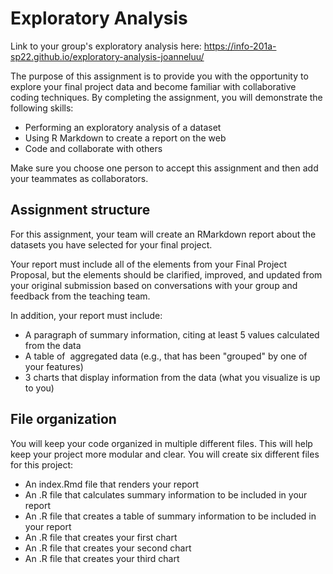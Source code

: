 # Exploratory Analysis

Link to your group's exploratory analysis here: https://info-201a-sp22.github.io/exploratory-analysis-joanneluu/  

The purpose of this assignment is to provide you with the opportunity to explore your final project data and become familiar with collaborative coding techniques. By completing the assignment, you will demonstrate the following skills:

- Performing an exploratory analysis of a dataset
- Using R Markdown to create a report on the web
- Code and collaborate with others

Make sure you choose one person to accept this assignment and then add your teammates as collaborators.

## Assignment structure

For this assignment, your team will create an RMarkdown report about the datasets you have selected for your final project.

Your report must include all of the elements from your Final Project Proposal, but the elements should be clarified, improved, and updated from your original submission based on conversations with your group and feedback from the teaching team.

In addition, your report must include: 

  - A paragraph of summary information, citing at least 5 values calculated from the data  
  - A table of  aggregated data (e.g., that has been "grouped" by one of your features)  
  - 3 charts that display information from the data (what you visualize is up to you)  

## File organization

You will keep your code organized in multiple different files. This will help keep your project more modular and clear. You will create six different files for this project:

  - An index.Rmd file that renders your report  
  - An .R file that calculates summary information to be included in your report  
  - An .R file that creates a table of summary information to be included in your report  
  - An .R file that creates your first chart  
  - An .R file that creates your second chart  
  - An .R file that creates your third chart  

